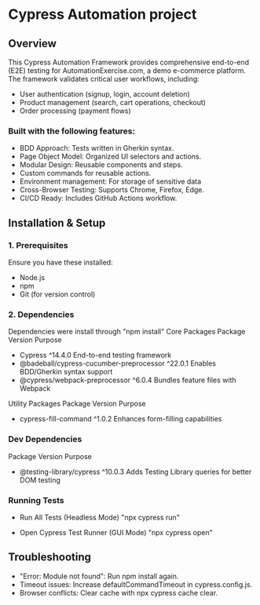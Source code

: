 # Cypress Automation project
## Overview
This Cypress Automation Framework provides comprehensive end-to-end (E2E) testing for AutomationExercise.com,
 a demo e-commerce platform. The framework validates critical user workflows, including:
 - User authentication (signup, login, account deletion)
 - Product management (search, cart operations, checkout)
 - Order processing (payment flows)

### Built with the following features:
 - BDD Approach: Tests written in Gherkin syntax.
 - Page Object Model: Organized UI selectors and  actions.
 - Modular Design: Reusable components and steps.
 - Custom commands for reusable actions.
 - Environment management: For storage of sensitive data
 - Cross-Browser Testing: Supports Chrome, Firefox, Edge.
 - CI/CD Ready: Includes GitHub Actions workflow.

## Installation & Setup
### 1. Prerequisites
  Ensure you have these installed:
  - Node.js 
  - npm 
  - Git (for version control)

### 2. Dependencies
Dependencies were install through "npm install"
  Core Packages
  Package	                                  Version	          Purpose
  -  Cypress	                                  ^14.4.0	         End-to-end testing framework
  - @badeball/cypress-cucumber-preprocessor	  ^22.0.1	         Enables BDD/Gherkin syntax support
  - @cypress/webpack-preprocessor	              ^6.0.4	         Bundles feature files with Webpack

  Utility Packages
  Package	                                 Version	         Purpose
  - cypress-fill-command	                     ^1.0.2	             Enhances form-filling capabilities

### Dev Dependencies
  Package	                              Version	            Purpose
  - @testing-library/cypress	              ^10.0.3	            Adds Testing Library queries for better DOM testing

### Running Tests
   - Run All Tests (Headless Mode)
   "npx cypress run"

   - Open Cypress Test Runner (GUI Mode)
   "npx cypress open"

## Troubleshooting
- "Error: Module not found": Run npm install again.
- Timeout issues: Increase defaultCommandTimeout in cypress.config.js.
- Browser conflicts: Clear cache with npx cypress cache clear.


 
